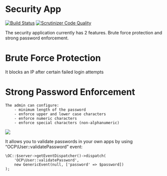# Security App
[![Build Status](https://travis-ci.org/owncloud/security.svg?branch=master)](https://travis-ci.org/owncloud/security)
[![Scrutinizer Code Quality](https://scrutinizer-ci.com/g/owncloud/security/badges/quality-score.png?b=master)](https://scrutinizer-ci.com/g/owncloud/security/)

The security application currently has 2 features. Brute force protection and strong password enforcement.

# Brute Force Protection
It blocks an IP after certain failed login attempts

# Strong Password Enforcement
````
The admin can configure:
    - minimum length of the password
    - enforce upper and lower case characters
    - enforce numeric characters
    - enforce special characters (non-alphanumeric)
````

![](https://raw.githubusercontent.com/owncloud/security/43c55325cf09e5a8b81fafc358b08701aba81173/screenshots/settings.png)

It allows you to validate passwords in your own apps by using “OCP\User::validatePassword” event:

````
\OC::$server->getEventDispatcher()->dispatch(
    'OCP\User::validatePassword',
    new GenericEvent(null, ['password' => $password])
);
````